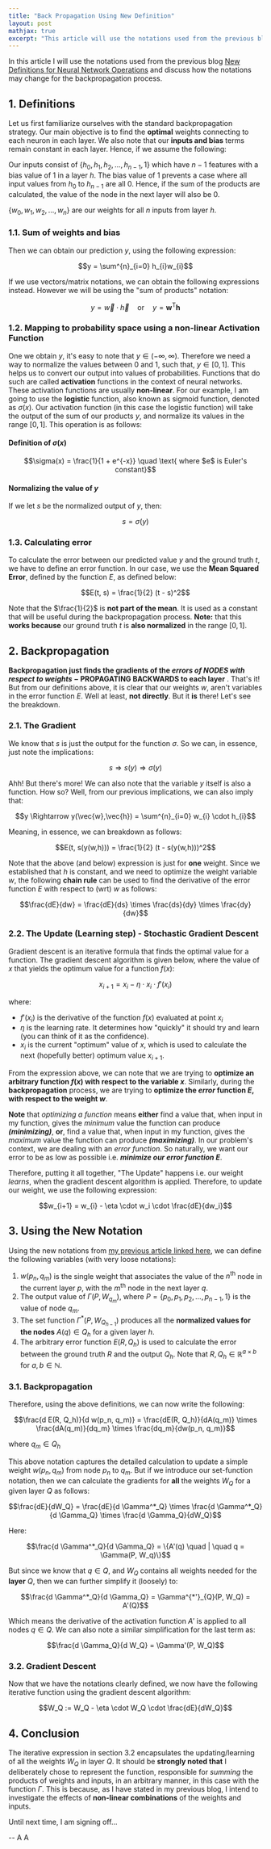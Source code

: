 ```yaml
---
title: "Back Propagation Using New Definition"
layout: post
mathjax: true
excerpt: "This article will use the notations used from the previous blog: \"New Definitions for Neural Network Operations\" and discuss how the notations may change for the backpropagation process"
---
```


In this article I will use the notations used from the previous blog [New Definitions for Neural Network Operations](https://ariqahmer.github.io/new-definitions-for-neural-network-operations/) and discuss how the notations may change for the backpropagation process.

## 1. Definitions
Let us first familiarize ourselves with the standard backpropagation strategy. Our main objective is to find the **optimal** weights connecting to each neuron in each layer. We also note that our **inputs and bias** terms remain constant in each layer. Hence, if we assume the following:

Our inputs consist of $\{h_0, h_1, h_2, ..., h_{n-1}, 1\}$ which have $n-1$ features with a bias value of $1$ in a layer $h$. The bias value of $1$ prevents a case where all input values from $h_0$ to $h_{n-1}$ are all $0$. Hence, if the sum of the products are calculated, the value of the node in the next layer will also be $0$.

$\{w_0, w_1, w_2, ..., w_n\}$ are our weights for all $n$ inputs from layer $h$.

### 1.1. Sum of weights and bias
Then we can obtain our prediction $y$, using the following expression:

$$y = \sum^{n}_{i=0} h_{i}w_{i}$$

If we use vectors/matrix notations, we can obtain the following expressions instead. However we will be using the "sum of products" notation:

$$y = \vec{w} \cdot \vec{h} \quad \text{or} \quad y = \textbf{w}^\text{T}\textbf{h}$$

### 1.2. Mapping to probability space using a non-linear Activation Function
One we obtain $y$, it's easy to note that $y \in (-\infty, \infty)$. Therefore  we need a way to normalize the values between $0$ and $1$, such that, $y \in [0, 1]$. This helps us to convert our output into values of probabilities. Functions that do such are called **activation** functions in the context of neural networks. These activation functions are usually **non-linear**. For our example, I am going to use the **logistic** function, also known as sigmoid function, denoted as $\sigma(x)$. Our activation function (in this case the logistic function) will take the output of the sum of our products $y$, and normalize its values in the range $[0, 1]$. This operation is as follows:

#### Definition of $\sigma(x)$ 

$$\sigma(x) = \frac{1}{1 + e^{-x}} \quad \text{ where $e$ is Euler's constant}$$

#### Normalizing the value of $y$
If we let $s$ be the normalized output of $y$, then:

$$s = \sigma(y)$$

### 1.3. Calculating error
To calculate the error between our predicted value $y$ and the ground truth $t$, we have to define an error function. In our case, we use the **Mean Squared Error**, defined by the function $E$, as defined below:

$$E(t, s) = \frac{1}{2} (t - s)^2$$

Note that the $\frac{1}{2}$ is **not part of the mean**. It is used as a constant that will be useful during the backpropagation process. **Note:** that this **works because** our ground truth $t$ is **also normalized** in the range $[0, 1]$.

## 2. Backpropagation
**Backpropagation just finds the gradients of the *errors of NODES with respect to weights* $-$ PROPAGATING BACKWARDS to each layer** . That's it! But from our definitions above, it is clear that our weights $w$, aren't variables in the error function $E$. Well at least, **not directly**. But it **is** there! Let's see the breakdown.

### 2.1. The Gradient
We know that $s$ is just the output for the function $\sigma$. So we can, in essence, just note the implications:

$$s \Rightarrow s(y) \Rightarrow \sigma(y)$$

Ahh! But there's more! We can also note that the variable $y$ itself is also a function. How so? Well, from our previous implications, we can also imply that:

$$y \Rightarrow y(\vec{w},\vec{h}) = \sum^{n}_{i=0} w_{i} \cdot h_{i}$$

Meaning, in essence, we can breakdown as follows:

$$E(t, s(y(w,h))) = \frac{1}{2} (t - s(y(w,h)))^2$$

Note that the above (and below) expression is just for **one** weight. Since we established that $h$ is constant, and we need to optimize the weight variable $w$, the following **chain rule** can be used to find the derivative of the error function $E$ with respect to (wrt) $w$ as follows:

$$\frac{dE}{dw} = \frac{dE}{ds} \times \frac{ds}{dy} \times \frac{dy}{dw}$$

### 2.2. The Update (Learning step) - Stochastic Gradient Descent
Gradient descent is an iterative formula that finds the optimal value for a function. The gradient descent algorithm is given below, where the value of $x$ that yields the optimum value for a function $f(x)$:

$$x_{i+1} = x_{i} - \eta \cdot x_{i} \cdot f'(x_i)$$

where:
- $f'(x_i)$ is the derivative of the function $f(x)$ evaluated at point $x_i$
- $\eta$ is the learning rate. It determines how "quickly" it should try and learn (you can think of it as the confidence).
- $x_i$ is the current "optimum" value of $x$, which is used to calculate the next (hopefully better) optimum value $x_{i+1}$.

From the expression above, we can note that we are trying to **optimize an arbitrary function $f(x)$ with respect to the variable $x$**.
Similarly, during the **backpropagation** process, we are trying to **optimize the *error* function $E$, with respect to the weight $w$**.

**Note** that *optimizing a function* means **either** find a value that, when input in my function, gives the *minimum* value the function can produce ***(minimizing)***, **or**, find a value that, when input in my function, gives the *maximum* value the function can produce ***(maximizing)***. In our problem's context, we are dealing with an *error function*. So naturally, we want our error to be as low as possible i.e. ***minimize our error function $E$***.

Therefore, putting it all together, "The Update" happens i.e. our weight *learns*, when the gradient descent algorithm is applied. Therefore, to update our weight, we use the following expression:

$$w_{i+1} = w_{i} - \eta \cdot w_i \cdot \frac{dE}{dw_i}$$

## 3. Using the New Notation
Using the new notations from [my previous article linked here](https://ariqahmer.github.io/new-definitions-for-neural-network-operations/), we can define the following variables (with very loose notations):
1. $w(p_n, q_m)$ is the single weight that associates the value of the $n^{\text{th}}$ node in the current layer $p$, with the $m^\text{th}$ node in the next layer $q$.
2. The output value of $\Gamma(P, W_{q_m})$, where $P = \{p_0, p_1, p_2, ..., p_{n-1}, 1\}$ is the value of node $q_m$.
3. The set function $\Gamma^* (P, W_{Q_{h-1}})$ produces all the **normalized values for the nodes** $A(q) \in Q_h$ for a given layer $h$.
4. The arbitrary error function $E(R, Q_h)$ is used to calculate the error between the ground truth $R$ and the output $Q_h$. Note that $R, Q_h \in \mathbb{R}^{a \times b}$ for $a,b \in \mathbb{N}$.

### 3.1. Backpropagation
Therefore, using the above definitions, we can now write the following:

$$\frac{d E(R, Q_h)}{d w(p_n, q_m)} = \frac{dE(R, Q_h)}{dA(q_m)} \times \frac{dA(q_m)}{dq_m} \times \frac{dq_m}{dw(p_n, q_m)}$$

where $q_m \in Q_h$

This above notation captures the detailed calculation to update a simple weight $w(p_n, q_m)$ from node $p_n$ to $q_m$. But if we introduce our set-function notation, then we can calculate the gradients for **all** the weights $W_Q$ for a given layer $Q$ as follows:

$$\frac{dE}{dW_Q} = \frac{dE}{d \Gamma^*_Q} \times \frac{d \Gamma^*_Q}{d \Gamma_Q} \times \frac{d \Gamma_Q}{dW_Q}$$

Here:

$$\frac{d \Gamma^*_Q}{d \Gamma_Q} = \{A'(q) \quad | \quad q = \Gamma(P, W_q)\}$$

But since we know that $q \in Q$, and $W_Q$ contains all weights needed for the **layer** $Q$, then we can further simplify it (loosely) to:

$$\frac{d \Gamma^*_Q}{d \Gamma_Q} = \Gamma^{*'}_{Q}(P, W_Q) = A'(Q)$$

Which means the derivative of the activation function $A'$ is applied to all nodes $q \in Q$. We can also note a similar simplification for the last term as:

$$\frac{d \Gamma_Q}{d W_Q} = \Gamma'(P, W_Q)$$

### 3.2. Gradient Descent
Now that we have the notations clearly defined, we now have the following iterative function using the gradient descent algorithm:

$$W_Q := W_Q - \eta \cdot W_Q \cdot \frac{dE}{dW_Q}$$

## 4. Conclusion
The iterative expression in section 3.2 encapsulates the updating/learning of all the weights $W_Q$ in layer $Q$. It should be **strongly noted that** I deliberately chose to represent the function, responsible for *summing* the products of weights and inputs, in an arbitrary manner, in this case with the function $\Gamma$. This is because, as I have stated in my previous blog, I intend to investigate the effects of **non-linear combinations** of the weights and inputs.

Until next time, I am signing off...

-- A A